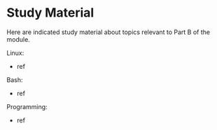 # Study Material

Here are indicated study material about topics relevant to Part B of the module.  

Linux:  
- ref

Bash:  
- ref

Programming:
- ref
 
